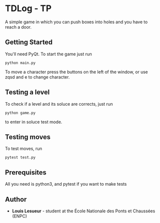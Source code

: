 # TDLog - TP

A simple game in which you can push boxes into holes and you have to reach a door.

## Getting Started

You'll need PyQt. To start the game just run

```
python main.py
```

To move a character press the buttons on the left of the window, or use zqsd and e to change character.


## Testing a level

To check if a level and its soluce are corrects, just run

```
python game.py
```

to enter in soluce test mode.

## Testing moves
To test moves, run

```
pytest test.py
```

## Prerequisites

All you need is python3, and pytest if you want to make tests

## Author

* **Louis Lesueur** - student at the École Nationale des Ponts et Chaussées (ENPC)
